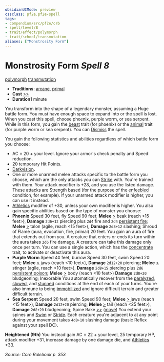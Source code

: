 ```yaml
---
obsidianUIMode: preview
cssclass: pf2e,pf2e-spell
tags:
- compendium/src/pf2e/crb
- spell/level/8
- trait/effect/polymorph
- trait/school/transmutation
aliases: ["Monstrosity Form"]
---
```

# Monstrosity Form *Spell 8*   
[polymorph](polymorph.md)  [transmutation](transmutation.md)  

- **Traditions**: [arcane](arcane.md), [primal](primal.md)
- **Cast** [>>](chapter-9-playing-the-game.md#Actions "Two-Action") 
- **Duration**1 minute

You transform into the shape of a legendary monster, assuming a Huge battle form. You must have enough space to expand into or the spell is lost. When you cast this spell, choose phoenix, purple worm, or sea serpent. While in this form, you gain the [beast](beast.md) trait (for phoenix) or the [animal](animal.md) trait (for purple worm or sea serpent). You can [Dismiss](dismiss.md) the spell.

You gain the following statistics and abilities regardless of which battle form you choose:

- AC = 20 + your level. Ignore your armor's check penalty and Speed reduction.
- 20 temporary Hit Points.
- [Darkvision](rules/abilities/darkvision.md).
- One or more unarmed melee attacks specific to the battle form you choose, which are the only attacks you can [Strike](strike.md) with. You're trained with them. Your attack modifier is +28, and you use the listed damage. These attacks are Strength based (for the purpose of the [enfeebled](conditions.md#Enfeebled) condition, for example). If your unarmed attack modifier is higher, you can use it instead.
- [Athletics](../skills.md#Athletics) modifier of +30, unless your own modifier is higher. You also gain specific abilities based on the type of monster you choose:
- **Phoenix** Speed 30 feet, fly Speed 90 feet; **Melee** [>](chapter-9-playing-the-game.md#Actions "Single Action") beak (reach <15 feet>), **Damage** `2d6+12` piercing plus `2d4` fire and `2d4` [persistent fire](conditions.md#Persistent%20Damage); **Melee** [>](chapter-9-playing-the-game.md#Actions "Single Action") talon (agile, reach <15 feet>), **Damage** `2d8+12` slashing; Shroud of Flame (aura, evocation, fire, primal) 20 feet. You gain an aura of fire that extends out from you. A creature that enters or ends its turn within the aura takes `2d6` fire damage. A creature can take this damage only once per turn. You can use a single action, which has the [concentrate](concentrate.md) trait, to activate or deactivate this aura.
- **Purple Worm** Speed 40 feet, burrow Speed 30 feet, swim Speed 20 feet; **Melee** [>](chapter-9-playing-the-game.md#Actions "Single Action") jaws (reach <10 feet>), **Damage** `2d12+20` piercing; **Melee** [>](chapter-9-playing-the-game.md#Actions "Single Action") stinger (agile, reach <10 feet>), **Damage** `2d8+15` piercing plus `2d6` [persistent poison](conditions.md#Persistent%20Damage); **Melee** [>](chapter-9-playing-the-game.md#Actions "Single Action") body (reach <10 feet>) **Damage** `2d8+20` bludgeoning; Inexorable You automatically recover from the [paralyzed](conditions.md#Paralyzed), [slowed](conditions.md#Slowed), and [stunned](conditions.md#Stunned) conditions at the end of each of your turns. You're also immune to being [immobilized](conditions.md#Immobilized) and ignore difficult terrain and greater difficult terrain.
- **Sea Serpent** Speed 20 feet, swim Speed 90 feet; **Melee** [>](chapter-9-playing-the-game.md#Actions "Single Action") jaws (reach <15 feet>), **Damage** `2d12+20` piercing; **Melee** [>](chapter-9-playing-the-game.md#Actions "Single Action") tail (reach <25 feet>), **Damage** `2d8+20` bludgeoning; Spine Rake [>>](chapter-9-playing-the-game.md#Actions "Two-Action") ([move](move.md)) You extend your spines and [Swim](swim.md) or [Stride](stride.md). Each creature you're adjacent to at any point during your movement takes `4d8+10` slashing damage (basic Reflex against your spell DC).

**Heightened (9th)** You instead gain AC = 22 + your level, 25 temporary HP, attack modifier +31, increase damage by one damage die, and [Athletics](../skills.md#Athletics) +33.

*Source: Core Rulebook p. 353*